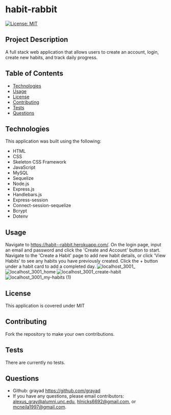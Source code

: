 # habit-rabbit

[![License: MIT](https://img.shields.io/badge/License-MIT-yellow.svg)](https://opensource.org/licenses/MIT)

## Project Description

A full stack web application that allows users to create an account, login, create new habits, and track daily progress.

## Table of Contents

- [Technologies](#technologies)
- [Usage](#usage)
- [License](#license)
- [Contributing](#contributing)
- [Tests](#tests)
- [Questions](#questions)

## Technologies

This application was built using the following:
- HTML
- CSS
- Skeleton CSS Framework
- JavaScript
- MySQL
- Sequelize
- Node.js
- Express.js
- Handlebars.js
- Express-session
- Connect-session-sequelize
- Bcrypt
- Dotenv

## Usage

Navigate to https://habit--rabbit.herokuapp.com/. On the login page, input an email and password and click the 'Create and Account' button to start. Navigate to the 'Create a Habit' page to add new habit details, or click 'View Habits' to see any habits you have previously created. Click the + button under a habit card to add a completed day.
![localhost_3001_](https://user-images.githubusercontent.com/102432930/181664437-e352086b-ae9d-437f-808d-aa38972fcf69.png)
![localhost_3001_home](https://user-images.githubusercontent.com/102432930/181664569-d095d02c-19af-43e5-8307-c12949ad6d50.png)
![localhost_3001_create-habit](https://user-images.githubusercontent.com/102432930/181664477-2808ab27-d521-401f-8a63-c4f402d6a532.png)
![localhost_3001_my-habits (1)](https://user-images.githubusercontent.com/102432930/181664712-f3d9ad3c-560e-432f-82c6-463e76b3c022.png)


## License

This application is covered under MIT

## Contributing

Fork the repository to make your own contributions.

## Tests

There are currently no tests.

## Questions

- Github: grayad https://github.com/grayad
- If you have any questions, please email contributors: alexus_gray@alumni.unc.edu, hlnicks6692@gmail.com, or mcneila1997@gmail.com.
